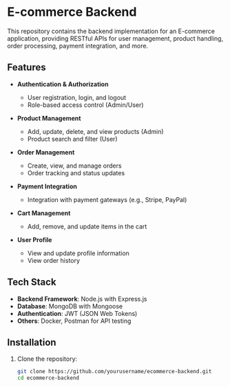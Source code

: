 # E-commerce Backend

This repository contains the backend implementation for an E-commerce application, providing RESTful APIs for user management, product handling, order processing, payment integration, and more.

## Features

- **Authentication & Authorization**
  - User registration, login, and logout
  - Role-based access control (Admin/User)
  
- **Product Management**
  - Add, update, delete, and view products (Admin)
  - Product search and filter (User)

- **Order Management**
  - Create, view, and manage orders
  - Order tracking and status updates

- **Payment Integration**
  - Integration with payment gateways (e.g., Stripe, PayPal)

- **Cart Management**
  - Add, remove, and update items in the cart

- **User Profile**
  - View and update profile information
  - View order history

## Tech Stack

- **Backend Framework**: Node.js with Express.js
- **Database**: MongoDB with Mongoose
- **Authentication**: JWT (JSON Web Tokens)
- **Others**: Docker, Postman for API testing

## Installation

1. Clone the repository:
   ```bash
   git clone https://github.com/yourusername/ecommerce-backend.git
   cd ecommerce-backend
